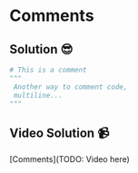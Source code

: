 # Comments

## Solution 😎

```python
# This is a comment
""" 
 Another way to comment code, 
 multiline...
"""

```

## Video Solution 📹

[Comments](TODO: Video here)
